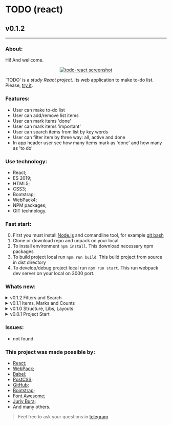 # TODO (react)
## v0.1.2
---
  
### About:

Hi! And wellcome. 

<div align="center">
  
[![todo-react screenshot](https://avatars.mds.yandex.net/get-pdb/2828228/f97c29d1-5ac0-48d0-bea7-b1fd0881861a/s1200 "github.io/todo-react")](https://frontandrew.github.io/todo-react/)
  
</div>

'TODO' is a _study React project_. Its web application to make to-do list. Please, [try it](https://frontandrew.github.io/todo-react/).

### Features:

- User can make to-do list
- User can add/remove list items
- User can mark items 'done'
- User can mark items 'important'
- User can search items from list by key words
- User can filter item by three way: all, active and done
- In app header user see how many items mark as 'done' and how many as 'to do'

### Use technology:

- React;
- ES 2019;
- HTML5;
- CSS3;
- Bootstrap;
- WebPack4;
- NPM paсkages;
- GIT technology.

### Fast start:

0. First you must install [Node.js](https://nodejs.org/en/) and comandline tool, for example [git bash](https://git-scm.com/downloads)
1. Clone or download repo and unpack on your local
2. To install environment `npm install`. This download necessary npm packages
3. To build project local run `npm run build`. This build project from source in dist directory
4. To develop/debug project local run `npm run start`. This run webpack dev server on your local on 3000 port.

### Whats new:

<details>
    <summary>v0.1.2 Filters and Search</summary>
    <li>User now can search items by label</li>
    <li>User now can filter items by three options</li>
    <li>Updeted README.md</li>
</details>

<details>
    <summary>v0.1.1 Items, Marks and Counts</summary>
    <li>User now can add new list items with custom label</li>
    <li>User now can delet any list item</li>
    <li>User now can mark/unmark any list item like done</li>
    <li>User now can mark/unmark any list item like important</li>
    <li>Now header counters work</li>
    <li>Updeted README.md</li>
</details>

<details>
    <summary>v0.1.0 Structure, Libs, Layouts</summary>
    <li>Added base layouts</li>
    <li>Now App work with 'Bootstrap' and 'Font Awesome'</li>
    <li>Added modules structure</li>
    <li>Added deployment scripts to gh-pages</li>
    <li>Updeted README.md</li>
</details>

<details>
    <summary>v0.0.1 Project Start</summary>
    <li>Develop start version</li>
</details>

### Issues:

- not found

### This project was made possible by:

* [React](https://reactjs.org);
* [WebPack](https://webpack.js.org);
* [Babel](https://babeljs.io);
* [PostCSS](https://vk.com/postcss);
* [GitHub](http://github.com);
* [Bootstrap](https://getbootstrap.com/);
* [Font Awesome](https://fontawesome.com/);
* [Juriy Bura](https://github.com/Juriy);
* And many others.

> Feel free to ask your questions in [telegram](https://t.me/frontandrew)
